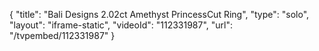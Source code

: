 {
    "title": "Bali Designs 2.02ct Amethyst PrincessCut Ring",
    "type": "solo",
    "layout": "iframe-static",
    "videoId": "112331987",
    "url": "\/tvpembed\/112331987"
}
